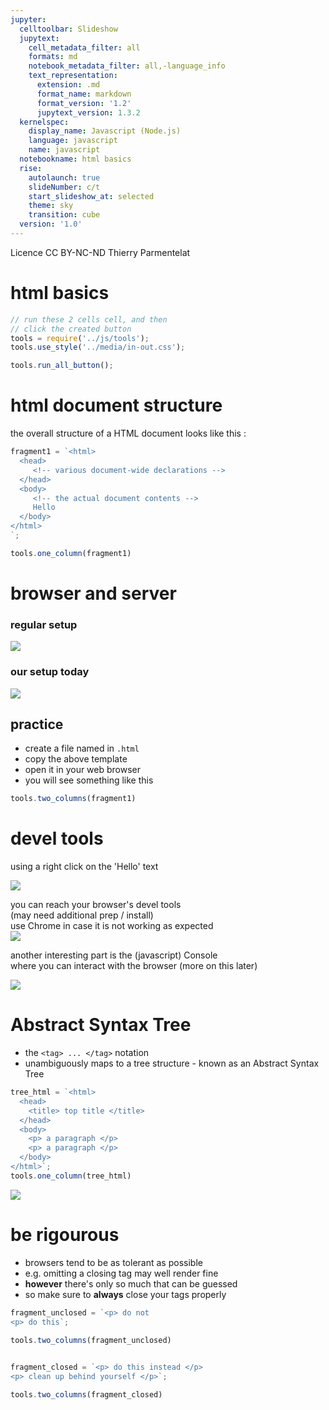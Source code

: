 ```yaml
---
jupyter:
  celltoolbar: Slideshow
  jupytext:
    cell_metadata_filter: all
    formats: md
    notebook_metadata_filter: all,-language_info
    text_representation:
      extension: .md
      format_name: markdown
      format_version: '1.2'
      jupytext_version: 1.3.2
  kernelspec:
    display_name: Javascript (Node.js)
    language: javascript
    name: javascript
  notebookname: html basics
  rise:
    autolaunch: true
    slideNumber: c/t
    start_slideshow_at: selected
    theme: sky
    transition: cube
  version: '1.0'
---
```


<div class="licence">
<span>Licence CC BY-NC-ND</span>
<span>Thierry Parmentelat</span>
</div>

<!-- #region slideshow={"slide_type": "slide"} -->
# html basics
<!-- #endregion -->

```javascript
// run these 2 cells cell, and then 
// click the created button
tools = require('../js/tools');
tools.use_style('../media/in-out.css');
```

```javascript
tools.run_all_button();
```

<!-- #region slideshow={"slide_type": "slide"} -->
# html document structure
<!-- #endregion -->

the overall structure of a HTML document looks like this :

```javascript hide_input=true
fragment1 = `<html>
  <head>
     <!-- various document-wide declarations -->
  </head>
  <body>
     <!-- the actual document contents -->
     Hello
  </body>
</html>
`;

tools.one_column(fragment1)

```

<!-- #region slideshow={"slide_type": "slide"} -->
# browser and server
<!-- #endregion -->

<!-- #region slideshow={"slide_type": ""} cell_style="split" -->
### regular setup

![](../media/client-server.svg)
<!-- #endregion -->

<!-- #region slideshow={"slide_type": ""} cell_style="split" -->
### our setup today

![](../media/local-file.svg)
<!-- #endregion -->

<!-- #region slideshow={"slide_type": "slide"} -->
## practice

* create a file named in `.html`
* copy the above template
* open it in your web browser
* you will see something like this
<!-- #endregion -->

```javascript hide_input=true slideshow={"slide_type": "slide"}
tools.two_columns(fragment1)

```

<!-- #region slideshow={"slide_type": "slide"} -->
# devel tools
<!-- #endregion -->

using a right click on the 'Hello' text

<!-- #region slideshow={"slide_type": ""} -->
![](../media/inspect-element-menu.png)
<!-- #endregion -->

<!-- #region slideshow={"slide_type": "slide"} -->
you can reach your browser's devel tools  
(may need additional prep / install)  
use Chrome in case it is not working as expected  
![](../media/inspect-element-elements.png) 
<!-- #endregion -->

<!-- #region slideshow={"slide_type": "slide"} -->
another interesting part is the (javascript) Console  
where you can interact with the browser (more on this later)
<!-- #endregion -->

<!-- #region slideshow={"slide_type": ""} -->
![](../media/inspect-element-console.png) 
<!-- #endregion -->

<!-- #region slideshow={"slide_type": "slide"} -->
# Abstract Syntax Tree

* the `<tag> ... </tag>` notation 
* unambiguously maps to a tree structure - known as an Abstract Syntax Tree
<!-- #endregion -->

```javascript cell_style="center" hide_input=true slideshow={"slide_type": "slide"}
tree_html = `<html>
  <head>
    <title> top title </title>
  </head>
  <body>
    <p> a paragraph </p>
    <p> a paragraph </p>
  </body>
</html>`;
tools.one_column(tree_html)
```

<!-- #region cell_style="center" hide_input=true -->
![](../media/abstract-syntax.svg)
<!-- #endregion -->

<!-- #region slideshow={"slide_type": "slide"} -->
# be rigourous

* browsers tend to be as tolerant as possible
* e.g. omitting a closing tag may well render fine
* **however** there's only so much that can be guessed
* so make sure to **always** close your tags properly
<!-- #endregion -->

```javascript hide_input=true slideshow={"slide_type": "slide"}
fragment_unclosed = `<p> do not
<p> do this`;

tools.two_columns(fragment_unclosed)
 
```

```javascript hide_input=true
fragment_closed = `<p> do this instead </p>
<p> clean up behind yourself </p>`;

tools.two_columns(fragment_closed)
 
```
